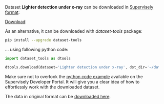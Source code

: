 Dataset **Lighter detection under x-ray** can be downloaded in [Supervisely format](https://developer.supervisely.com/api-references/supervisely-annotation-json-format):

 [Download](https://assets.supervisely.com/supervisely-supervisely-assets-public/teams_storage/O/w/YY/WCY3OkcH6qH6sGK9UIpDGgf70yrKRhXEo2Irws4Wp5o3YH63CE79jSwCAU0wVDxS0hJwpppcHCr6gYijGuBYVVpNeKgBbzUUdMytvGQdS6D73VayXyWG9fyCLu00.tar)

As an alternative, it can be downloaded with *dataset-tools* package:
``` bash
pip install --upgrade dataset-tools
```

... using following python code:
``` python
import dataset_tools as dtools

dtools.download(dataset='Lighter detection under x-ray', dst_dir='~/dataset-ninja/')
```
Make sure not to overlook the [python code example](https://developer.supervisely.com/getting-started/python-sdk-tutorials/iterate-over-a-local-project) available on the Supervisely Developer Portal. It will give you a clear idea of how to effortlessly work with the downloaded dataset.

The data in original format can be [downloaded here](https://www.kaggle.com/datasets/voler2333/lighter-detection-under-xray/download?datasetVersionNumber=1).